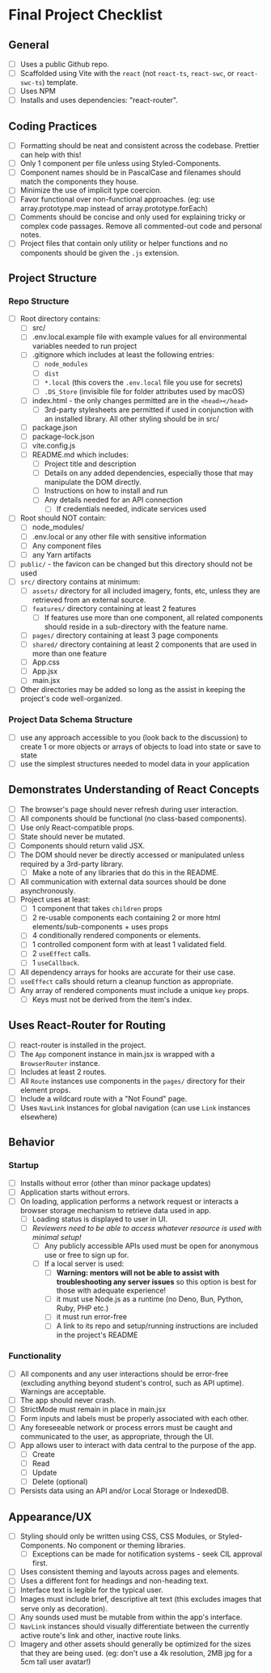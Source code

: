 # Final Project Checklist

## General

- [ ] Uses a public Github repo.
- [ ] Scaffolded using Vite with the `react` (not `react-ts`, `react-swc`, or `react-swc-ts`) template.
- [ ] Uses NPM
- [ ] Installs and uses dependencies: "react-router".

## Coding Practices

- [ ] Formatting should be neat and consistent across the codebase. Prettier can help with this!
- [ ] Only 1 component per file unless using Styled-Components.
- [ ] Component names should be in PascalCase and filenames should match the components they house.
- [ ] Minimize the use of implicit type coercion.
- [ ] Favor functional over non-functional approaches. (eg: use array.prototype.map instead of array.prototype.forEach)
- [ ] Comments should be concise and only used for explaining tricky or complex code passages. Remove all commented-out code and personal notes.
- [ ] Project files that contain only utility or helper functions and no components should be given the `.js` extension.

## Project Structure

### Repo Structure

- [ ] Root directory contains:
  - [ ] src/
  - [ ] .env.local.example file with example values for all environmental variables needed to run project
  - [ ] .gitignore which includes at least the following entries:
    - [ ] `node_modules`
    - [ ] `dist`
    - [ ] `*.local` (this covers the `.env.local` file you use for secrets)
    - [ ] `.DS_Store` (invisible file for folder attributes used by macOS)
  - [ ] index.html - the only changes permitted are in the `<head></head>`
    - [ ] 3rd-party stylesheets are permitted if used in conjunction with an installed library. All other styling should be in src/
  - [ ] package.json
  - [ ] package-lock.json
  - [ ] vite.config.js
  - [ ] README.md which includes:
    - [ ] Project title and description
    - [ ] Details on any added dependencies, especially those that may manipulate the DOM directly.
    - [ ] Instructions on how to install and run
    - [ ] Any details needed for an API connection
      - [ ] If credentials needed, indicate services used
- [ ] Root should NOT contain:
  - [ ] node_modules/
  - [ ] .env.local or any other file with sensitive information
  - [ ] Any component files
  - [ ] any Yarn artifacts
- [ ] `public/` - the favicon can be changed but this directory should not be used
- [ ] `src/` directory contains at minimum:
  - [ ] `assets/` directory for all included imagery, fonts, etc, unless they are retrieved from an external source.
  - [ ] `features/` directory containing at least 2 features
    - [ ] If features use more than one component, all related components should reside in a sub-directory with the feature name.
  - [ ] `pages/` directory containing at least 3 page components
  - [ ] `shared/` directory containing at least 2 components that are used in more than one feature
  - [ ] App.css
  - [ ] App.jsx
  - [ ] main.jsx
- [ ] Other directories may be added so long as the assist in keeping the project's code well-organized.

### Project Data Schema Structure

- [ ] use any approach accessible to you (look back to the discussion) to create 1 or more objects or arrays of objects to load into state or save to state
- [ ] use the simplest structures needed to model data in your application

## Demonstrates Understanding of React Concepts

- [ ] The browser's page should never refresh during user interaction.
- [ ] All components should be functional (no class-based components).
- [ ] Use only React-compatible props.
- [ ] State should never be mutated.
- [ ] Components should return valid JSX.
- [ ] The DOM should never be directly accessed or manipulated unless required by a 3rd-party library.
  - [ ] Make a note of any libraries that do this in the README.
- [ ] All communication with external data sources should be done asynchronously.
- [ ] Project uses at least:
  - [ ] 1 component that takes `children` props
  - [ ] 2 re-usable components each containing 2 or more html elements/sub-components + uses props
  - [ ] 4 conditionally rendered components or elements.
  - [ ] 1 controlled component form with at least 1 validated field.
  - [ ] 2 `useEffect` calls.
  - [ ] 1 `useCallback`.
- [ ] All dependency arrays for hooks are accurate for their use case.
- [ ] `useEffect` calls should return a cleanup function as appropriate.
- [ ] Any array of rendered components must include a unique `key` props.
  - [ ] Keys must not be derived from the item's index.

## Uses React-Router for Routing

- [ ] react-router is installed in the project.
- [ ] The `App` component instance in main.jsx is wrapped with a `BrowserRouter` instance.
- [ ] Includes at least 2 routes.
- [ ] All `Route` instances use components in the `pages/` directory for their element props.
- [ ] Include a wildcard route with a "Not Found" page.
- [ ] Uses `NavLink` instances for global navigation (can use `Link` instances elsewhere)

## Behavior

### Startup

- [ ] Installs without error (other than minor package updates)
- [ ] Application starts without errors.
- [ ] On loading, application performs a network request or interacts a browser storage mechanism to retrieve data used in app.
  - [ ] Loading status is displayed to user in UI.
  - [ ] _Reviewers need to be able to access whatever resource is used with minimal setup!_
    - [ ] Any publicly accessible APIs used must be open for anonymous use or free to sign up for.
    - [ ] If a local server is used:
      - [ ] **Warning: mentors will not be able to assist with troubleshooting any server issues** so this option is best for those with adequate experience!
      - [ ] it must use Node.js as a runtime (no Deno, Bun, Python, Ruby, PHP etc.)
      - [ ] it must run error-free
      - [ ] A link to its repo and setup/running instructions are included in the project's README

### Functionality

- [ ] All components and any user interactions should be error-free (excluding anything beyond student's control, such as API uptime). Warnings are acceptable.
- [ ] The app should never crash.
- [ ] StrictMode must remain in place in main.jsx
- [ ] Form inputs and labels must be properly associated with each other.
- [ ] Any foreseeable network or process errors must be caught and communicated to the user, as appropriate, through the UI.
- [ ] App allows user to interact with data central to the purpose of the app.
  - [ ] Create
  - [ ] Read
  - [ ] Update
  - [ ] Delete (optional)
- [ ] Persists data using an API and/or Local Storage or IndexedDB.

## Appearance/UX

- [ ] Styling should only be written using CSS, CSS Modules, or Styled-Components. No component or theming libraries.
  - [ ] Exceptions can be made for notification systems - seek CIL approval first.
- [ ] Uses consistent theming and layouts across pages and elements.
- [ ] Uses a different font for headings and non-heading text.
- [ ] Interface text is legible for the typical user.
- [ ] Images must include brief, descriptive alt text (this excludes images that serve only as decoration).
- [ ] Any sounds used must be mutable from within the app's interface.
- [ ] `NavLink` instances should visually differentiate between the currently active route's link and other, inactive route links.
- [ ] Imagery and other assets should generally be optimized for the sizes that they are being used. (eg: don't use a 4k resolution, 2MB jpg for a 5cm tall user avatar!)
